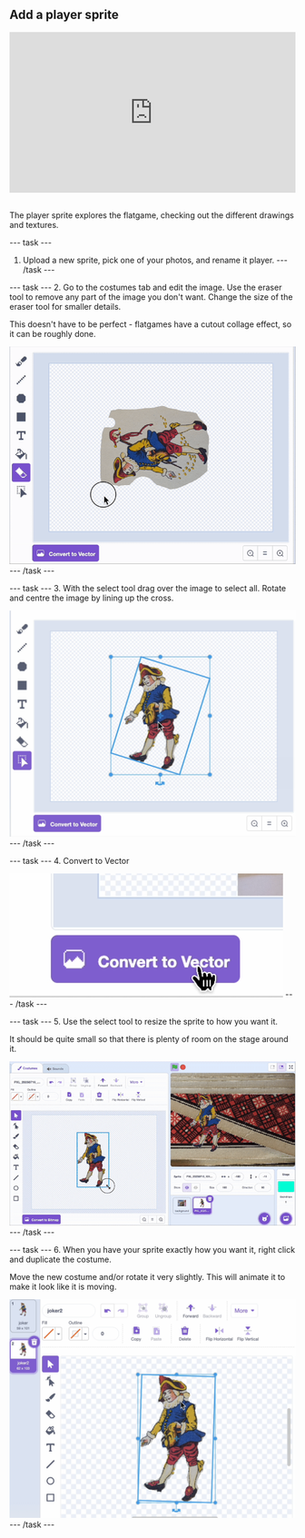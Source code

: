 ## Add a player sprite

<html>
<div style="position: relative; overflow: hidden; padding-top: 56.25%;">
<iframe style="position: absolute; top: 0; left: 0; right: 0; width: 100%; height: 100%; border: none;" src="https://www.youtube.com/embed/vX0Lymnyizg?rel=0&cc_load_policy=1" allowfullscreen allow="accelerometer; autoplay; clipboard-write; encrypted-media; gyroscope; picture-in-picture; web-share">
</iframe>
</div><br>
</html>

The player sprite explores the flatgame, checking out the different drawings and textures.

--- task ---
1. Upload a new sprite, pick one of your photos, and rename it player.
--- /task ---

--- task ---
2. Go to the costumes tab and edit the image. Use the eraser tool to remove any part of the image you don't want. Change the size of the eraser tool for smaller details.

This doesn't have to be perfect - flatgames have a cutout collage effect, so it can be roughly done.

![Animation of erasor tool with joker card in Scratch editor](images/player.gif)
--- /task ---

--- task ---
3. With the select tool drag over the image to select all. Rotate and centre the image by lining up the cross.

![Blue select line around card in Scratch editor](images/centre.png)
--- /task ---

--- task ---
4. Convert to Vector

![Screenshot of convert to vector icon in Scratch editor](images/vector.png)
--- /task ---

--- task ---
5. Use the select tool to resize the sprite to how you want it. 

It should be quite small so that there is plenty of room on the stage around it.

![Animated screenshot of changing size of sprite in Scratch editor](images/size.gif)
--- /task ---

--- task ---
6. When you have your sprite exactly how you want it, right click and duplicate the costume.

Move the new costume and/or rotate it very slightly. This will animate it to make it look like it is moving.

![Screenshot of costume sprites in Scratch editor](images/rotate.png)
--- /task ---

